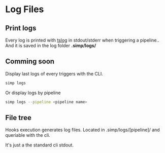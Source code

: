 # Log Files

## Print logs

Every log is printed with [tslog](https://tslog.js.org/)
in stdout/stderr when triggering a pipeline..
And it is saved in the log folder **.simp/logs/**

## Comming soon

Display last logs of every triggers with the CLI.

```bash
simp logs
```

Or display logs by pipeline

```bash
simp logs --pipeline <pipeline name>
```

## File tree

Hooks execution generates log files.
Located in .simp/logs/[pipeline]/ and queriable with the cli.

It's just a the standard cli stdout.
